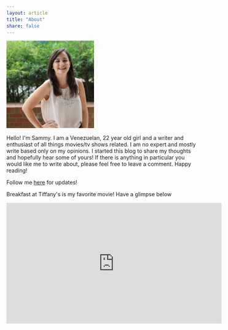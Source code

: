 ```yaml
---
layout: article
title: "About"
share: false
---
```


<img class="img-left" src="/images/11990516_10208135454572104_3120263246282121407_n.jpg" style="width:228px;height:228px;"/>

Hello! I'm Sammy. I am a Venezuelan, 22 year old girl and a writer and enthusiast of all things movies/tv shows related. I am no expert and mostly write based only on my opinions. I started this blog to share my thoughts and hopefully hear some of yours! If there is anything in particular you would like me to write about, please feel free to leave a comment. Happy reading!

Follow me <a href="http://www.instagram.com/sammymorocz">here</a> for updates!

<p class="tagline">
    Breakfast at Tiffany's is my favorite movie! Have a glimpse below
</p>

<iframe width="560" height="315" src="https://www.youtube.com/embed/YnOfomPgETs" frameborder="0" allowfullscreen></iframe>
